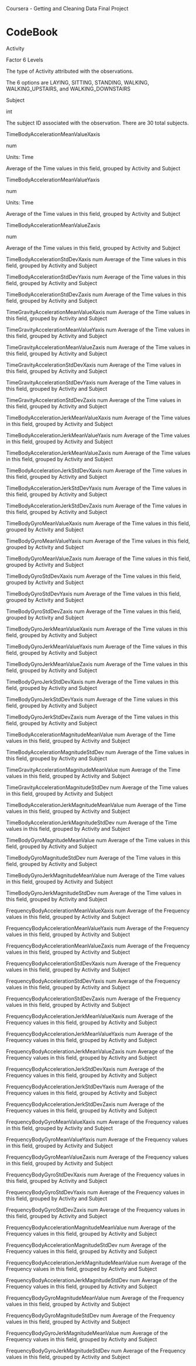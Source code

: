 Coursera - Getting and Cleaning Data Final Project

CodeBook
========================================================
Activity

  Factor	6 Levels
  
  The type of Activity attributed with the observations.
  
  The 6 options are LAYING, SITTING, STANDING, WALKING, WALKING_UPSTAIRS, and WALKING_DOWNSTAIRS

Subject

  int
  
  The subject ID associated with the observation.  There are 30 total subjects.

TimeBodyAccelerationMeanValueXaxis

  num

  Units: Time

  Average of the Time values in this field, grouped by Activity and Subject


TimeBodyAccelerationMeanValueYaxis

  num
  
  Units: Time
  
  Average of the Time values in this field, grouped by Activity and Subject


TimeBodyAccelerationMeanValueZaxis

  num
  
  Average of the Time values in this field, grouped by Activity and Subject

TimeBodyAccelerationStdDevXaxis
  num
  Average of the Time values in this field, grouped by Activity and Subject

TimeBodyAccelerationStdDevYaxis
  num
  Average of the Time values in this field, grouped by Activity and Subject

TimeBodyAccelerationStdDevZaxis
  num
  Average of the Time values in this field, grouped by Activity and Subject

TimeGravityAccelerationMeanValueXaxis
  num
  Average of the Time values in this field, grouped by Activity and Subject

TimeGravityAccelerationMeanValueYaxis
  num
  Average of the Time values in this field, grouped by Activity and Subject

TimeGravityAccelerationMeanValueZaxis
  num
  Average of the Time values in this field, grouped by Activity and Subject

TimeGravityAccelerationStdDevXaxis
  num
  Average of the Time values in this field, grouped by Activity and Subject

TimeGravityAccelerationStdDevYaxis
  num
  Average of the Time values in this field, grouped by Activity and Subject

TimeGravityAccelerationStdDevZaxis
  num
  Average of the Time values in this field, grouped by Activity and Subject

TimeBodyAccelerationJerkMeanValueXaxis
  num
  Average of the Time values in this field, grouped by Activity and Subject

TimeBodyAccelerationJerkMeanValueYaxis
  num
  Average of the Time values in this field, grouped by Activity and Subject

TimeBodyAccelerationJerkMeanValueZaxis
  num
  Average of the Time values in this field, grouped by Activity and Subject

TimeBodyAccelerationJerkStdDevXaxis
  num
  Average of the Time values in this field, grouped by Activity and Subject

TimeBodyAccelerationJerkStdDevYaxis
  num
  Average of the Time values in this field, grouped by Activity and Subject

TimeBodyAccelerationJerkStdDevZaxis
  num
  Average of the Time values in this field, grouped by Activity and Subject

TimeBodyGyroMeanValueXaxis
  num
  Average of the Time values in this field, grouped by Activity and Subject

TimeBodyGyroMeanValueYaxis
  num
  Average of the Time values in this field, grouped by Activity and Subject

TimeBodyGyroMeanValueZaxis
  num
  Average of the Time values in this field, grouped by Activity and Subject

TimeBodyGyroStdDevXaxis
  num
  Average of the Time values in this field, grouped by Activity and Subject

TimeBodyGyroStdDevYaxis
  num
  Average of the Time values in this field, grouped by Activity and Subject

TimeBodyGyroStdDevZaxis
  num
  Average of the Time values in this field, grouped by Activity and Subject

TimeBodyGyroJerkMeanValueXaxis
  num
  Average of the Time values in this field, grouped by Activity and Subject

TimeBodyGyroJerkMeanValueYaxis
  num
  Average of the Time values in this field, grouped by Activity and Subject

TimeBodyGyroJerkMeanValueZaxis
  num
  Average of the Time values in this field, grouped by Activity and Subject

TimeBodyGyroJerkStdDevXaxis
  num
  Average of the Time values in this field, grouped by Activity and Subject

TimeBodyGyroJerkStdDevYaxis
  num
  Average of the Time values in this field, grouped by Activity and Subject

TimeBodyGyroJerkStdDevZaxis
  num
  Average of the Time values in this field, grouped by Activity and Subject

TimeBodyAccelerationMagnitudeMeanValue
  num
  Average of the Time values in this field, grouped by Activity and Subject

TimeBodyAccelerationMagnitudeStdDev
  num
  Average of the Time values in this field, grouped by Activity and Subject

TimeGravityAccelerationMagnitudeMeanValue
  num
  Average of the Time values in this field, grouped by Activity and Subject

TimeGravityAccelerationMagnitudeStdDev
  num
  Average of the Time values in this field, grouped by Activity and Subject

TimeBodyAccelerationJerkMagnitudeMeanValue
  num
  Average of the Time values in this field, grouped by Activity and Subject

TimeBodyAccelerationJerkMagnitudeStdDev
  num
  Average of the Time values in this field, grouped by Activity and Subject

TimeBodyGyroMagnitudeMeanValue
  num
  Average of the Time values in this field, grouped by Activity and Subject

TimeBodyGyroMagnitudeStdDev
  num
  Average of the Time values in this field, grouped by Activity and Subject

TimeBodyGyroJerkMagnitudeMeanValue
  num
  Average of the Time values in this field, grouped by Activity and Subject

TimeBodyGyroJerkMagnitudeStdDev
  num
  Average of the Time values in this field, grouped by Activity and Subject

FrequencyBodyAccelerationMeanValueXaxis
  num
  Average of the Frequency values in this field, grouped by Activity and Subject

FrequencyBodyAccelerationMeanValueYaxis
  num
  Average of the Frequency values in this field, grouped by Activity and Subject

FrequencyBodyAccelerationMeanValueZaxis
  num
  Average of the Frequency values in this field, grouped by Activity and Subject

FrequencyBodyAccelerationStdDevXaxis
  num
  Average of the Frequency values in this field, grouped by Activity and Subject

FrequencyBodyAccelerationStdDevYaxis
  num
  Average of the Frequency values in this field, grouped by Activity and Subject

FrequencyBodyAccelerationStdDevZaxis
  num
  Average of the Frequency values in this field, grouped by Activity and Subject

FrequencyBodyAccelerationJerkMeanValueXaxis
  num
  Average of the Frequency values in this field, grouped by Activity and Subject

FrequencyBodyAccelerationJerkMeanValueYaxis
  num
  Average of the Frequency values in this field, grouped by Activity and Subject

FrequencyBodyAccelerationJerkMeanValueZaxis
  num
  Average of the Frequency values in this field, grouped by Activity and Subject

FrequencyBodyAccelerationJerkStdDevXaxis
  num
  Average of the Frequency values in this field, grouped by Activity and Subject

FrequencyBodyAccelerationJerkStdDevYaxis
  num
  Average of the Frequency values in this field, grouped by Activity and Subject

FrequencyBodyAccelerationJerkStdDevZaxis
  num
  Average of the Frequency values in this field, grouped by Activity and Subject

FrequencyBodyGyroMeanValueXaxis
  num
  Average of the Frequency values in this field, grouped by Activity and Subject

FrequencyBodyGyroMeanValueYaxis
  num
  Average of the Frequency values in this field, grouped by Activity and Subject

FrequencyBodyGyroMeanValueZaxis
  num
  Average of the Frequency values in this field, grouped by Activity and Subject

FrequencyBodyGyroStdDevXaxis
  num
  Average of the Frequency values in this field, grouped by Activity and Subject

FrequencyBodyGyroStdDevYaxis
  num
  Average of the Frequency values in this field, grouped by Activity and Subject

FrequencyBodyGyroStdDevZaxis
  num
  Average of the Frequency values in this field, grouped by Activity and Subject

FrequencyBodyAccelerationMagnitudeMeanValue
  num
  Average of the Frequency values in this field, grouped by Activity and Subject

FrequencyBodyAccelerationMagnitudeStdDev
  num
  Average of the Frequency values in this field, grouped by Activity and Subject

FrequencyBodyAccelerationJerkMagnitudeMeanValue
  num
  Average of the Frequency values in this field, grouped by Activity and Subject

FrequencyBodyAccelerationJerkMagnitudeStdDev
  num
  Average of the Frequency values in this field, grouped by Activity and Subject

FrequencyBodyGyroMagnitudeMeanValue
  num
  Average of the Frequency values in this field, grouped by Activity and Subject

FrequencyBodyGyroMagnitudeStdDev
  num
  Average of the Frequency values in this field, grouped by Activity and Subject

FrequencyBodyGyroJerkMagnitudeMeanValue
  num
  Average of the Frequency values in this field, grouped by Activity and Subject

FrequencyBodyGyroJerkMagnitudeStdDev
  num
  Average of the Frequency values in this field, grouped by Activity and Subject

